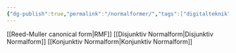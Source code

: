 ```yaml
---
{"dg-publish":true,"permalink":"/normalformer/","tags":["digitalteknik"]}
---
```


[[Reed-Muller canonical form\|RMF]]
[[Disjunktiv Normalform\|Disjunktiv Normalform]]
[[Konjunktiv Normalform\|Konjunktiv Normalform]]